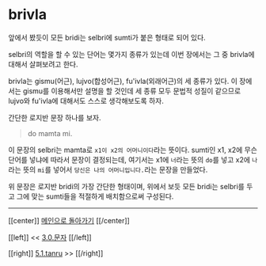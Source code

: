 # brivla

앞에서 봤듯이 모든 bridi는 selbri에 sumti가 붙은 형태로 되어 있다.

selbri의 역할을 할 수 있는 단어는 몇가지 종류가 있는데 이번 장에서는 그 중 brivla에 대해서 살펴보려고 한다.

brivla는 gismu(어근), lujvo(합성어근), fu'ivla(외래어근)의 세 종류가 있다. 이 장에서는 gismu를 이용해서만 설명을 할 것인데 세 종류 모두 문법적 성질이 같으므로 lujvo와 fu'ivla에 대해서도 스스로 생각해보도록 하자.

간단한 로지반 문장 하나를 보자.
> do mamta mi.

이 문장의 selbri는 mamta로 `x1이 x2의 어머니이다`라는 뜻이다.
sumti인 x1, x2에 무슨 단어를 넣냐에 따라서 문장이 결정되는데, 여기서는 x1에 `너`라는 뜻의 `do`를 넣고 x2에 `나`라는 뜻의 `mi`를 넣어서 `당신은 나의 어머니입니다.`라는 문장을 만들었다.

위 문장은 로지반 bridi의 가장 간단한 형태이며, 위에서 보듯 모든 bridi는 selbri를 두고 그에 맞는 sumti들을 적절하게 배치함으로써 구성된다.

---

[[center]]
[메인으로 돌아가기](index.html)
[[/center]]

[[left]]
<< [3.0.문자](03_00_문자.html)
[[/left]]

[[right]]
[5.1.tanru](05_01_tanru.html) >>
[[/right]]